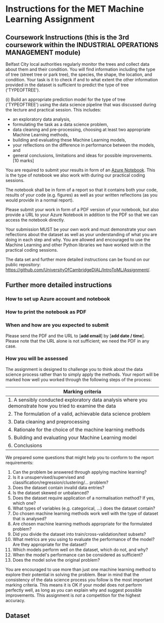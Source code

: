 # Instructions for the MET Machine Learning Assignment

## Coursework Instructions (this is the 3rd coursework within the INDUSTRIAL OPERATIONS MANAGEMENT module)

Belfast City local authorities regularly monitor the trees and collect data about them and their condition. You will find information including the type of tree (street tree or park tree), the species, the shape, the location, and condition.
Your task is it to check if and to what extent the other information provided in the dataset is sufficient to predict the type of tree ('TYPEOFTREE').

(i) Build an appropriate prediction model for the type of tree ('TYPEOFTREE') using the data science pipeline that was discussed during the lecture and practical session. This includes:
* an exploratory data analysis, 
* formulating the task as a data science problem, 
* data cleaning and pre-processing, choosing at least two appropriate Machine Learning methods, 
* building and evaluating these Machine Learning models, 
* your reflections on the difference in performance between the models, and 
* general conclusions, limitations and ideas for possible improvements. 
[10 marks]

You are required to submit your results in form of an [Azure Notebook](https://notebooks.azure.com/). This is the type of notebook we also work with during our practical coding sessions.

The notebook shall be in form of a report so that it contains both your code, results of your code (e.g. figures) as well as your written reflections (as you would provide in a normal report).

Please submit your work in form of a PDF version of your notebook, but also provide a URL to your Azure Notebook in addition to the PDF so that we can access the notebook directly.

Your submission MUST be your own work and must demonstrate your own reflections about the dataset as well as your understanding of what you are doing in each step and why. You are allowed and encouraged to use the Machine Learning and other Python libraries we have worked with in the practical coding sessions.

The data set and further more detailed instructions can be found on our public repository: https://github.com/UniversityOfCambridgeDIAL/IntroToML/Assignment/.



## Further more detailed instructions

### How to set up Azure account and notebook

### How to print the notebook as PDF

### When and how are you expected to submit

Please send the PDF and the URL to [**add email**] by [**add date / time**].
Please note that the URL alone is not sufficient; we need the PDF in any case.

### How you will be assessed

The assignment is designed to challenge you to think about the data science process rather than to simply apply the methods. Your report will be marked how well you worked through the following steps of the process:

|Marking criteria|
|------|
|1. A sensibly conducted exploratory data analysis where you demonstrate how you tried to examine the data|
|2. The formulation of a valid, achievable data science problem|
|3. Data cleaning and preprocessing|
|4. Rationale for the choice of the machine learning methods|
|5. Building and evaluating your Machine Learning model |
|6. Conclusions|

We prepared some questions that might help you to conform to the report requirements:

1. Can the problem be answered through applying machine learning?
2. Is it a unsupervised/supervised and classification/regression/clustering/... problem?
3. Does the dataset contain invalid data entries?
4. Is the dataset skewed or unbalanced?
5. Does the dataset require application of a normalisation method? If yes, which one?
6. What types of variables (e.g. categorical, ...) does the dataset contain?
7. Do chosen machine learning methods work well with the type of dataset that is analysed?
8. Are chosen machine learning methods appropriate for the formulated problem?
9. Did you divide the dataset into train/cross-validation/test subsets?
10. What metrics are you using to evaluate the performance of the model? Are they appropriate for the dataset?
11. Which models perform well on the dataset, which do not, and why?
12. When the model's performance can be considered as sufficient?
13. Does the model solve the original problem?

You are encouraged to use more than just one machine learning method to explore their potential in solving the problem. Bear in mind that the consistency of the data science process you follow is the most important marking criteria. This means it is OK if your model does not perform perfectly well, as long as you can explain why and suggest possible improvements. This assignment is _not_ a competition for the highest accuracy.

## Dataset

